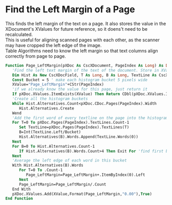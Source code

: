 # Find the Left Margin of a Page
This finds the left margin of the text on a page. It also stores the value in the XDocument's XValues for future reference, so it doens't need to be recalculated.  
This is useful for aligning scanned pages with each other, as the scanner may have cropped the left edge of the image.  
Table Algorithms need to know the left margin so that text columns align correctly from page to page.  
```vb
Function Page_LeftMargin(pXDoc As CscXDocument, PageIndex As Long) As Double
   'Find the left text margin of the text of the document. Store in XValues for future use
   Dim Hist As New CscXDocField, T As Long, B As Long, TextLine As CscXDocTextLine, XValue As String
   Const Bucket = 5 ' make each histogram bucket 5 pixels wide
   XValue="Page_LeftMargin"+CStr(PageIndex)
   'if we already know the value for this page, just return it
   If pXDoc.XValues.ItemExists(XValue) Then Return CDbl(pXDoc.XValues.ItemByName(XValue).Value)
   'Create all the histogram buckets
   While Hist.Alternatives.Count<pXDoc.CDoc.Pages(PageIndex).Width
      Hist.Alternatives.Create
   Wend
   'Add the first word of every textline on the page into the histogram
   For T=0 To pXDoc.Pages(PageIndex).TextLines.Count-1
      Set TextLine=pXDoc.Pages(PageIndex).TextLines(T)
      B=Int(TextLine.Left/Bucket)
      Hist.Alternatives(B).Words.Append(TextLine.Words(0))
   Next
   For B=0 To Hist.Alternatives.Count-1
      If Hist.Alternatives(B).Words.Count>4 Then Exit For 'find first bucket with 5 words in it
   Next
   'Average the left edge of each word in this bucket
   With Hist.Alternatives(B).Words
      For T=0 To .Count-1
         Page_LeftMargin=Page_LeftMargin+.ItemByIndex(0).Left
      Next
      Page_LeftMargin=Page_LeftMargin/.Count
   End With
   pXDoc.XValues.Add(XValue,Format(Page_LeftMargin,"0.00"),True)
End Function
```
